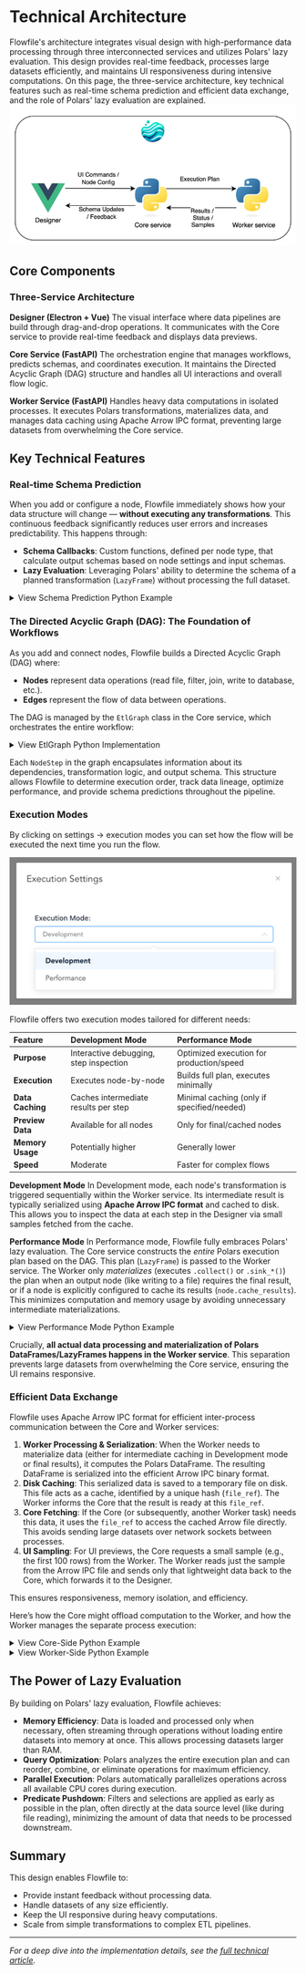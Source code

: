 # Technical Architecture

Flowfile's architecture integrates visual design with high-performance data processing through three interconnected services and utilizes Polars' lazy evaluation. This design provides real-time feedback, processes large datasets efficiently, and maintains UI responsiveness during intensive computations. On this page, the three-service architecture, key technical features such as real-time schema prediction and efficient data exchange, and the role of Polars' lazy evaluation are explained.
![Flowfile Architecture](../assets/images/architecture/flowfile_architecture.png)

## Core Components

### Three-Service Architecture

**Designer (Electron + Vue)** The visual interface where data pipelines are build through drag-and-drop operations. It communicates with the Core service to provide real-time feedback and displays data previews.

**Core Service (FastAPI)** The orchestration engine that manages workflows, predicts schemas, and coordinates execution. It maintains the Directed Acyclic Graph (DAG) structure and handles all UI interactions and overall flow logic.

**Worker Service (FastAPI)** Handles heavy data computations in isolated processes. It executes Polars transformations, materializes data, and manages data caching using Apache Arrow IPC format, preventing large datasets from overwhelming the Core service.

## Key Technical Features

### Real-time Schema Prediction

When you add or configure a node, Flowfile immediately shows how your data structure will change — **without executing any transformations**. This continuous feedback significantly reduces user errors and increases predictability. This happens through:

-   **Schema Callbacks**: Custom functions, defined per node type, that calculate output schemas based on node settings and input schemas.
-   **Lazy Evaluation**: Leveraging Polars' ability to determine the schema of a planned transformation (`LazyFrame`) without processing the full dataset.

<details markdown="1">
<summary>View Schema Prediction Python Example</summary>

```python
# Example: Schema prediction for a Group By operation
def schema_callback():
    output_columns = [(c.old_name, c.new_name, c.output_type) for c in group_by_settings.groupby_input.agg_cols]
    depends_on = node.node_inputs.main_inputs[0]
    input_schema_dict: Dict[str, str] = {s.name: s.data_type for s in depends_on.schema}
    output_schema = []
    for old_name, new_name, data_type in output_columns:
        data_type = input_schema_dict[old_name] if data_type is None else data_type
        output_schema.append(FlowfileColumn.from_input(data_type=data_type, column_name=new_name))
    return output_schema
```

</details>

### The Directed Acyclic Graph (DAG): The Foundation of Workflows

As you add and connect nodes, Flowfile builds a Directed Acyclic Graph (DAG) where:

* **Nodes** represent data operations (read file, filter, join, write to database, etc.).
* **Edges** represent the flow of data between operations.

The DAG is managed by the `EtlGraph` class in the Core service, which orchestrates the entire workflow:

<details markdown="1">
<summary>View EtlGraph Python Implementation</summary>

```python
class EtlGraph:
    """
    Manages the ETL workflow as a DAG. Stores nodes, dependencies,
    and settings, and handles the execution order.
    """
    uuid: str
    _node_db: Dict[Union[str, int], NodeStep]  # Internal storage for all node steps
    _flow_starts: List[NodeStep]               # Nodes that initiate data flow (e.g., readers)
    _node_ids: List[Union[str, int]]           # Tracking node identifiers
    flow_settings: schemas.FlowSettings        # Global configuration for the flow

    def add_node_step(self, node_id: Union[int, str], function: Callable,
                      node_type: str, **kwargs) -> None:
        """Adds a new processing node (NodeStep) to the graph."""
        node_step = NodeStep(node_id=node_id, function=function, node_type=node_type, **kwargs)
        self._node_db[node_id] = node_step
        # Additional logic to manage dependencies and flow starts...

    def run_graph(self) -> RunInformation:
        """Executes the entire flow in the correct topological order."""
        execution_order = self.topological_sort() # Determine correct sequence
        run_info = RunInformation()
        for node in execution_order:
            # Execute node based on mode (Development/Performance)
            node_results = node.execute_node() # Simplified representation
            run_info.add_result(node.node_id, node_results)
        return run_info

    def topological_sort(self) -> List[NodeStep]:
        """Determines the correct order to execute nodes based on dependencies."""
        # Standard DAG topological sort algorithm...
        pass
```
</details>

Each `NodeStep` in the graph encapsulates information about its dependencies, transformation logic, and output schema. This structure allows Flowfile to determine execution order, track data lineage, optimize performance, and provide schema predictions throughout the pipeline.

### Execution Modes

By clicking on settings &rarr; execution modes you can set how the flow will be executed the next time you run the flow.

![execution settings](../assets/images/guides/technical_architecture/execution_settings.png)

Flowfile offers two execution modes tailored for different needs:

| Feature           | Development Mode                     | Performance Mode                                 |
| :---------------- | :----------------------------------- | :----------------------------------------------- |
| **Purpose** | Interactive debugging, step inspection | Optimized execution for production/speed         |
| **Execution** | Executes node-by-node                | Builds full plan, executes minimally             |
| **Data Caching** | Caches intermediate results per step | Minimal caching (only if specified/needed)       |
| **Preview Data** | Available for all nodes              | Only for final/cached nodes                      |
| **Memory Usage** | Potentially higher                   | Generally lower                                  |
| **Speed** | Moderate                             | Faster for complex flows                         |

**Development Mode**
In Development mode, each node's transformation is triggered sequentially within the Worker service. Its intermediate result is typically serialized using **Apache Arrow IPC format** and cached to disk. This allows you to inspect the data at each step in the Designer via small samples fetched from the cache.

**Performance Mode**
In Performance mode, Flowfile fully embraces Polars' lazy evaluation. The Core service constructs the *entire* Polars execution plan based on the DAG. This plan (`LazyFrame`) is passed to the Worker service. The Worker only *materializes* (executes `.collect()` or `.sink_*()`) the plan when an output node (like writing to a file) requires the final result, or if a node is explicitly configured to cache its results (`node.cache_results`). This minimizes computation and memory usage by avoiding unnecessary intermediate materializations.

<details markdown="1">
<summary>View Performance Mode Python Example</summary>

```python
# Execution logic in Performance Mode (simplified)
def execute_performance_mode(self, node: NodeStep, is_output_node: bool):
    """Handles execution in performance mode, leveraging lazy evaluation."""
    if is_output_node or node.cache_results:
        # If result is needed (output or caching), trigger execution in Worker
        external_df_fetcher = ExternalDfFetcher(
            lf=node.get_resulting_data().data_frame, # Pass the LazyFrame plan
            file_ref=node.hash, # Unique reference for caching
            wait_on_completion=False # Usually async
        )
        # Worker executes .collect() or .sink_*() and caches if needed
        result = external_df_fetcher.get_result() # May return LazyFrame or trigger compute
        return result # Or potentially just confirmation if sinking
    else:
        # If not output/cached, just pass the LazyFrame plan along
        # No computation happens here for intermediate nodes
        return node.get_resulting_data().data_frame
```

</details>

Crucially, **all actual data processing and materialization of Polars DataFrames/LazyFrames happens in the Worker service**. This separation prevents large datasets from overwhelming the Core service, ensuring the UI remains responsive.

### Efficient Data Exchange

Flowfile uses Apache Arrow IPC format for efficient inter-process communication between the Core and Worker services:

1.  **Worker Processing & Serialization**: When the Worker needs to materialize data (either for intermediate caching in Development mode or final results), it computes the Polars DataFrame. The resulting DataFrame is serialized into the efficient Arrow IPC binary format.
2.  **Disk Caching**: This serialized data is saved to a temporary file on disk. This file acts as a cache, identified by a unique hash (`file_ref`). The Worker informs the Core that the result is ready at this `file_ref`.
3.  **Core Fetching**: If the Core (or subsequently, another Worker task) needs this data, it uses the `file_ref` to access the cached Arrow file directly. This avoids sending large datasets over network sockets between processes.
4.  **UI Sampling**: For UI previews, the Core requests a small sample (e.g., the first 100 rows) from the Worker. The Worker reads just the sample from the Arrow IPC file and sends only that lightweight data back to the Core, which forwards it to the Designer.

This ensures responsiveness, memory isolation, and efficiency.

Here’s how the Core might offload computation to the Worker, and how the Worker manages the separate process execution:

<details markdown="1">
<summary>View Core-Side Python Example</summary>

```python
# Core side - Initiating remote execution in the Worker (simplified)
def execute_remote(self, performance_mode: bool = False) -> None:
    """Offloads the execution of a node's LazyFrame to the Worker service."""
    # Create a fetcher instance to manage communication with the Worker
    external_df_fetcher = ExternalDfFetcher(
        lf=self.get_resulting_data().data_frame, # The Polars LazyFrame plan
        file_ref=self.hash,                      # Unique identifier for the result/cache
        wait_on_completion=False,                # Operate asynchronously
    )

    # Store the fetcher to potentially retrieve results later
    self._fetch_cached_df = external_df_fetcher

    # Request the Worker to start processing (this returns quickly)
    # The actual computation happens asynchronously in the Worker
    external_df_fetcher.start_processing_in_worker() # Hypothetical method name

    # For UI updates, request a sample separately
    self.store_example_data_generator(external_df_fetcher) # Fetches sample async
```
</details>

<details markdown="1">
<summary>View Worker-Side Python Example</summary>

```python
# Worker side - Managing computation in a separate process (simplified)
def start_process(
    polars_serializable_object: bytes, # Serialized LazyFrame plan
    task_id: str,
    file_ref: str, # Path for cached output (Arrow IPC file)
    # ... other args like operation type
) -> None:
    """Launches a separate OS process to handle the heavy computation."""
    # Use multiprocessing context for safety
    mp_context = multiprocessing.get_context('spawn') # or 'fork' depending on OS/needs

    # Shared memory/queue for progress tracking and results/errors
    progress = mp_context.Value('i', 0) # Shared integer for progress %
    error_message = mp_context.Array('c', 1024) # Shared buffer for error messages
    queue = mp_context.Queue(maxsize=1) # For potentially passing back results (or file ref)

    # Define the target function and arguments for the new process
    process = mp_context.Process(
        target=process_task, # The function that runs Polars .collect()/.sink()
        kwargs={
            'polars_serializable_object': polars_serializable_object,
            'progress': progress,
            'error_message': error_message,
            'queue': queue,
            'file_path': file_ref, # Where to save the Arrow IPC output
            # ... other necessary kwargs
        }
    )
    process.start() # Launch the independent process

    # Monitor the task (e.g., update status in a database, check progress)
    handle_task(task_id, process, progress, error_message, queue)
```
</details>

## The Power of Lazy Evaluation

By building on Polars' lazy evaluation, Flowfile achieves:

-   **Memory Efficiency**: Data is loaded and processed only when necessary, often streaming through operations without loading entire datasets into memory at once. This allows processing datasets larger than RAM.
-   **Query Optimization**: Polars analyzes the entire execution plan and can reorder, combine, or eliminate operations for maximum efficiency.
-   **Parallel Execution**: Polars automatically parallelizes operations across all available CPU cores during execution.
-   **Predicate Pushdown**: Filters and selections are applied as early as possible in the plan, often directly at the data source level (like during file reading), minimizing the amount of data that needs to be processed downstream.

## Summary

This design enables Flowfile to:

-   Provide instant feedback without processing data.
-   Handle datasets of any size efficiently.
-   Keep the UI responsive during heavy computations.
-   Scale from simple transformations to complex ETL pipelines.

---

*For a deep dive into the implementation details, see the [full technical article](https://dev.to/edwardvaneechoud/building-flowfile-architecting-a-visual-etl-tool-with-polars-576c).*
